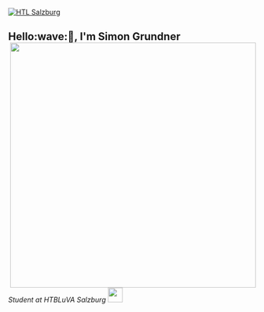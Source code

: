 [![HTL Salzburg](https://img.shields.io/badge/HTBLuVA-Elektronik%20und%20Technische%20Informatik-8a2be2)](http://www.htl-salzburg.ac.at/startseite.html)

<h2> Hello:wave:🏻, I'm Simon Grundner 
<img align='right' src="images/e6cb4de279254053b04e8305f4706497.gif" width="500"></h2>
<p><em>Student at HTBLuVA Salzburg
</a><img src="https://media.giphy.com/media/WUlplcMpOCEmTGBtBW/giphy.gif" width="30"> 
</em></p>

<!--START_SECTION:waka-->

<!--END_SECTION:waka-->
